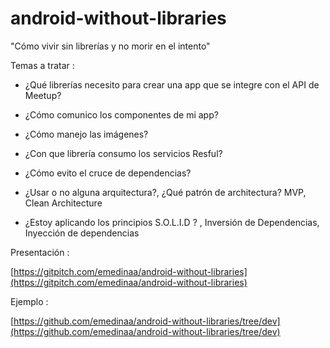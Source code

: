 # android-without-libraries
"Cómo vivir sin librerías y no morir en el intento"

Temas a tratar :

- ¿Qué librerías necesito para crear una app que se integre con el API de Meetup?

- ¿Cómo comunico los componentes de mi app?

- ¿Cómo manejo las imágenes?

- ¿Con que librería consumo los servicios Resful?

- ¿Cómo evito el cruce de dependencias?

- ¿Usar o no alguna arquitectura?, ¿Qué patrón de architectura? MVP, Clean Architecture

- ¿Estoy aplicando los principios S.O.L.I.D ? , Inversión de Dependencias, Inyección de dependencias 

Presentación :

[https://gitpitch.com/emedinaa/android-without-libraries](https://gitpitch.com/emedinaa/android-without-libraries)

Ejemplo :

[https://github.com/emedinaa/android-without-libraries/tree/dev](https://github.com/emedinaa/android-without-libraries/tree/dev)

